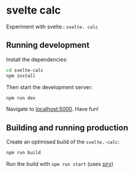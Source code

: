 # svelte calc

Experiment with svelte.: `svelte. calc`

## Running development

Install the dependencies:

```bash
cd svelte-calc
npm install
```

Then start the development server:

```bash
npm run dev
```

Navigate to [localhost:5000](http://localhost:5000). Have fun!

## Building and running production

Create an optimised build of the `svelte.-calc`:

```bash
npm run build
```

Run the build with `npm run start` (uses [sirv](https://github.com/lukeed/sirv))
